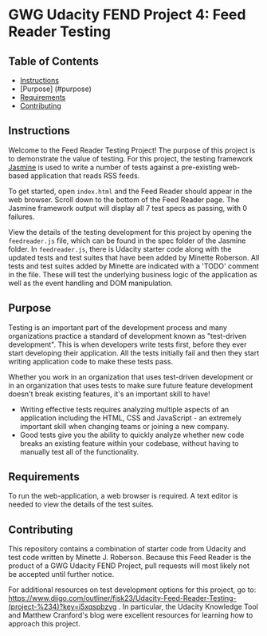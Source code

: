 # GWG Udacity FEND Project 4: Feed Reader Testing

## Table of Contents

* [Instructions](#instructions)
* [Purpose] (#purpose)
* [Requirements](#requirements)
* [Contributing](#contributing)

## Instructions

Welcome to the Feed Reader Testing Project! The purpose of this project is to demonstrate the value of testing. For this project, the testing framework [Jasmine](http://jasmine.github.io/) is used to write a number of tests against a pre-existing web-based application that reads RSS feeds.

To get started, open `index.html` and the Feed Reader should appear in the web browser. Scroll down to the bottom of the Feed Reader page. The Jasmine framework output will display all 7 test specs as passing, with 0 failures.

View the details of the testing development for this project by opening the `feedreader.js` file, which can be found in the spec folder of the Jasmine folder. In `feedreader.js`, there is Udacity starter code along with the updated tests and test suites that have been added by Minette Roberson. All tests and test suites added by Minette are indicated with a 'TODO' comment in the file. These will test the underlying business logic of the application as well as the event handling and DOM manipulation.

## Purpose

Testing is an important part of the development process and many organizations practice a standard of development known as "test-driven development". This is when developers write tests first, before they ever start developing their application. All the tests initially fail and then they start writing application code to make these tests pass.

Whether you work in an organization that uses test-driven development or in an organization that uses tests to make sure future feature development doesn't break existing features, it's an important skill to have!

* Writing effective tests requires analyzing multiple aspects of an application including the HTML, CSS and JavaScript - an extremely important skill when changing teams or joining a new company.
* Good tests give you the ability to quickly analyze whether new code breaks an existing feature within your codebase, without having to manually test all of the functionality.


## Requirements

To run the web-application, a web browser is required. A text editor is needed to view the details of the test suites. 


## Contributing

This repository contains a combination of starter code from Udacity and test code written by Minette J. Roberson. Because this Feed Reader is the product of a GWG Udacity FEND Project,  pull requests will most likely not be accepted until further notice.

For additional resources on test development options for this project, go to: https://www.diigo.com/outliner/fjsk23/Udacity-Feed-Reader-Testing-(project-%234)?key=i5xqspbzvg . In particular, the Udacity Knowledge Tool and Matthew Cranford's blog were excellent resources for learning how to approach this project.

